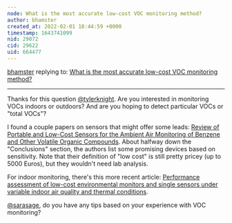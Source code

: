 ```yaml
---
node: What is the most accurate low-cost VOC monitoring method?
author: bhamster
created_at: 2022-02-01 18:44:59 +0000
timestamp: 1643741099
nid: 29072
cid: 29622
uid: 664477
---
```




[bhamster](../profile/bhamster) replying to: [What is the most accurate low-cost VOC monitoring method?](../notes/tylerknight/01-27-2022/what-is-the-most-accurate-low-cost-voc-monitoring-method)

----
Thanks for this question [@tylerknight](/profile/tylerknight). Are you interested in monitoring VOCs indoors or outdoors? And are you hoping to detect particular VOCs or "total VOCs"?

I found a couple papers on sensors that might offer some leads: 
[Review of Portable and Low-Cost Sensors for the Ambient Air Monitoring of Benzene and Other Volatile Organic Compounds](https://www.ncbi.nlm.nih.gov/pmc/articles/PMC5539520/). About halfway down the "Conclusions" section, the authors list some promising devices based on sensitivity. Note that their definition of "low cost" is still pretty pricey (up to 5000 Euros), but they wouldn't need lab analysis. 

For indoor monitoring, there's this more recent article: [Performance assessment of low-cost environmental monitors and single sensors under variable indoor air quality and thermal conditions](https://www.sciencedirect.com/science/article/pii/S0360132320307836). 

[@sarasage](/profile/sarasage), do you have any tips based on your experience with VOC monitoring?